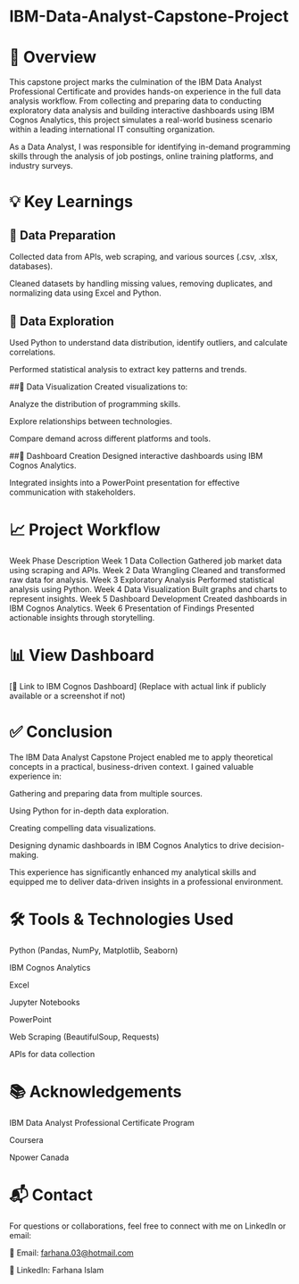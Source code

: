 # IBM-Data-Analyst-Capstone-Project
# 🧭 Overview
This capstone project marks the culmination of the IBM Data Analyst Professional Certificate and provides hands-on experience in the full data analysis workflow. From collecting and preparing data to conducting exploratory data analysis and building interactive dashboards using IBM Cognos Analytics, this project simulates a real-world business scenario within a leading international IT consulting organization.

As a Data Analyst, I was responsible for identifying in-demand programming skills through the analysis of job postings, online training platforms, and industry surveys.

# 💡 Key Learnings
## 🔹 Data Preparation
Collected data from APIs, web scraping, and various sources (.csv, .xlsx, databases).

Cleaned datasets by handling missing values, removing duplicates, and normalizing data using Excel and Python.

## 🔹 Data Exploration
Used Python to understand data distribution, identify outliers, and calculate correlations.

Performed statistical analysis to extract key patterns and trends.

##🔹 Data Visualization
Created visualizations to:

Analyze the distribution of programming skills.

Explore relationships between technologies.

Compare demand across different platforms and tools.

##🔹 Dashboard Creation
Designed interactive dashboards using IBM Cognos Analytics.

Integrated insights into a PowerPoint presentation for effective communication with stakeholders.

# 📈 Project Workflow
Week	Phase	Description
Week 1	Data Collection	Gathered job market data using scraping and APIs.
Week 2	Data Wrangling	Cleaned and transformed raw data for analysis.
Week 3	Exploratory Analysis	Performed statistical analysis using Python.
Week 4	Data Visualization	Built graphs and charts to represent insights.
Week 5	Dashboard Development	Created dashboards in IBM Cognos Analytics.
Week 6	Presentation of Findings	Presented actionable insights through storytelling.

# 📊 View Dashboard
[🔗 Link to IBM Cognos Dashboard] (Replace with actual link if publicly available or a screenshot if not)

# ✅ Conclusion
The IBM Data Analyst Capstone Project enabled me to apply theoretical concepts in a practical, business-driven context. I gained valuable experience in:

Gathering and preparing data from multiple sources.

Using Python for in-depth data exploration.

Creating compelling data visualizations.

Designing dynamic dashboards in IBM Cognos Analytics to drive decision-making.

This experience has significantly enhanced my analytical skills and equipped me to deliver data-driven insights in a professional environment.

# 🛠 Tools & Technologies Used
Python (Pandas, NumPy, Matplotlib, Seaborn)

IBM Cognos Analytics

Excel

Jupyter Notebooks

PowerPoint

Web Scraping (BeautifulSoup, Requests)

APIs for data collection

# 📚 Acknowledgements
IBM Data Analyst Professional Certificate Program

Coursera

Npower Canada
# 📬 Contact
For questions or collaborations, feel free to connect with me on LinkedIn or email:

📧 Email: farhana.03@hotmail.com

💼 LinkedIn: Farhana Islam


